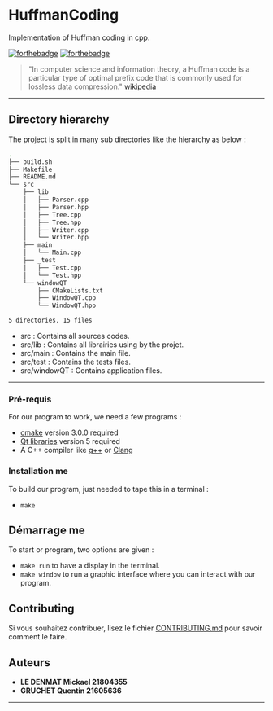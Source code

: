 # HuffmanCoding
Implementation of Huffman coding in cpp.

[![forthebadge](http://forthebadge.com/images/badges/built-with-love.svg)](http://forthebadge.com)  [![forthebadge](http://forthebadge.com/images/badges/powered-by-electricity.svg)](http://forthebadge.com)

> "In computer science and information theory, a Huffman code is a particular type of optimal prefix code that is commonly used for lossless data compression." [wikipedia](https://en.wikipedia.org/wiki/Huffman_coding)

***

## Directory hierarchy

The project is split in many sub directories like the hierarchy as below : 
```bash
.
├── build.sh
├── Makefile
├── README.md
└── src
    ├── lib
    │   ├── Parser.cpp
    │   ├── Parser.hpp
    │   ├── Tree.cpp
    │   ├── Tree.hpp
    │   ├── Writer.cpp
    │   └── Writer.hpp
    ├── main
    │   └── Main.cpp
    ├── _test
    │   ├── Test.cpp
    │   └── Test.hpp
    └── windowQT
        ├── CMakeLists.txt
        ├── WindowQT.cpp
        └── WindowQT.hpp

5 directories, 15 files
```
* src : Contains all sources codes.
* src/lib : Contains all librairies using by the projet.
* src/main : Contains the main file.
* src/test : Contains the tests files.
* src/windowQT : Contains application files.

***

### Pré-requis

For our program to work, we need a few programs :

- [cmake](https://cmake.org/install/) version 3.0.0 required
- [Qt libraries](https://doc.ubuntu-fr.org/qt) version 5 required
- A C++ compiler like [g++](https://doc.ubuntu-fr.org/gcc) or [Clang](https://clang.llvm.org/get_started.html)

### Installation me

To build our program, just needed to tape this in a terminal :

- ``` make ```


## Démarrage me

To start or program, two options are given :

- ``` make run ``` to have a display in the terminal.
- ``` make window ``` to run a graphic interface where you can interact with our program.

## Contributing

Si vous souhaitez contribuer, lisez le fichier [CONTRIBUTING.md](https://example.org) pour savoir comment le faire.

## Auteurs
* **LE DENMAT Mickael 21804355**
* **GRUCHET Quentin 21605636**

***




